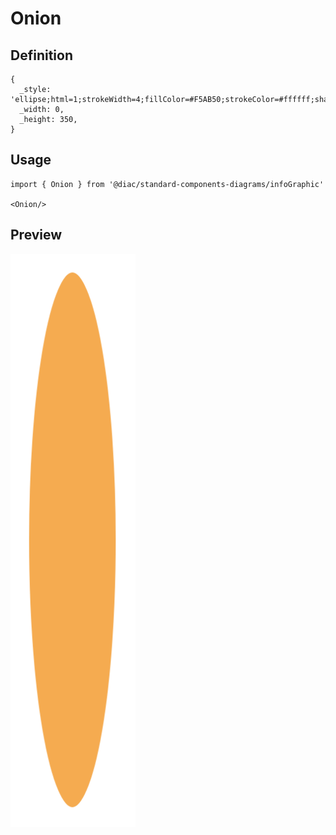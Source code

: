 # Onion

## Definition

```
{
  _style: 'ellipse;html=1;strokeWidth=4;fillColor=#F5AB50;strokeColor=#ffffff;shadow=0;fontSize=10;fontColor=#FFFFFF;align=center;fontStyle=0;whiteSpace=wrap;spacing=10;',
  _width: 0,
  _height: 350,
}
```

## Usage

```
import { Onion } from '@diac/standard-components-diagrams/infoGraphic'

<Onion/>
```

## Preview

<img src="./onion.png" width="200"/>
